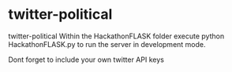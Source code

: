# twitter-political
twitter-political
Within the HackathonFLASK folder execute python HackathonFLASK.py to run the server in development mode.

Dont forget to include your own twitter API keys

